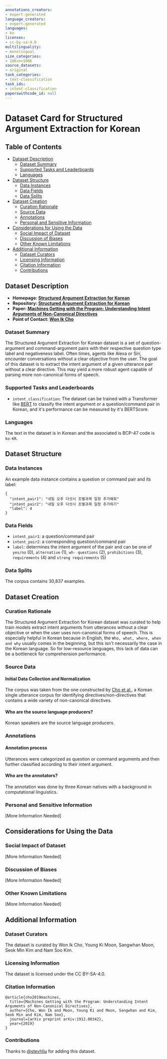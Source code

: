 ```yaml
---
annotations_creators:
- expert-generated
language_creators:
- expert-generated
languages:
- ko
licenses:
- cc-by-sa-4.0
multilinguality:
- monolingual
size_categories:
- 10K<n<100K
source_datasets:
- original
task_categories:
- text-classification
task_ids:
- intent-classification
paperswithcode_id: null
---
```


# Dataset Card for Structured Argument Extraction for Korean

## Table of Contents
- [Dataset Description](#dataset-description)
  - [Dataset Summary](#dataset-summary)
  - [Supported Tasks and Leaderboards](#supported-tasks-and-leaderboards)
  - [Languages](#languages)
- [Dataset Structure](#dataset-structure)
  - [Data Instances](#data-instances)
  - [Data Fields](#data-fields)
  - [Data Splits](#data-splits)
- [Dataset Creation](#dataset-creation)
  - [Curation Rationale](#curation-rationale)
  - [Source Data](#source-data)
  - [Annotations](#annotations)
  - [Personal and Sensitive Information](#personal-and-sensitive-information)
- [Considerations for Using the Data](#considerations-for-using-the-data)
  - [Social Impact of Dataset](#social-impact-of-dataset)
  - [Discussion of Biases](#discussion-of-biases)
  - [Other Known Limitations](#other-known-limitations)
- [Additional Information](#additional-information)
  - [Dataset Curators](#dataset-curators)
  - [Licensing Information](#licensing-information)
  - [Citation Information](#citation-information)
  - [Contributions](#contributions)

## Dataset Description

- **Homepage: [Structured Argument Extraction for Korean](https://github.com/warnikchow/sae4k)**
- **Repository: [Structured Argument Extraction for Korean](https://github.com/warnikchow/sae4k)**
- **Paper: [Machines Getting with the Program: Understanding Intent Arguments of Non-Canonical Directives](https://arxiv.org/abs/1912.00342)**
- **Point of Contact: [Won Ik Cho](wicho@hi.snu.ac.kr)**

### Dataset Summary

The Structured Argument Extraction for Korean dataset is a set of question-argument and command-argument pairs with their respective question type label and negativeness label. Often times, agents like Alexa or Siri, encounter conversations without a clear objective from the user. The goal of this dataset is to extract the intent argument of a given utterance pair without a clear directive. This may yield a more robust agent capable of parsing more non-canonical forms of speech.

### Supported Tasks and Leaderboards

* `intent_classification`: The dataset can be trained with a Transformer like [BERT](https://huggingface.co/bert-base-uncased) to classify the intent argument or a question/command pair in Korean, and it's performance can be measured by it's BERTScore. 

### Languages

The text in the dataset is in Korean and the associated is BCP-47 code is `ko-KR`.

## Dataset Structure

### Data Instances

An example data instance contains a question or command pair and its label:

```
{
  "intent_pair1": "내일 오후 다섯시 조별과제 일정 추가해줘"
  "intent_pair2": "내일 오후 다섯시 조별과제 일정 추가하기"
  "label": 4
}
```

### Data Fields

* `intent_pair1`: a question/command pair
* `intent_pair2`: a corresponding question/command pair
* `label`: determines the intent argument of the pair and can be one of `yes/no` (0), `alternative` (1), `wh- questions` (2), `prohibitions` (3), `requirements` (4) and `strong requirements` (5)

### Data Splits

The corpus contains 30,837 examples.

## Dataset Creation

### Curation Rationale

The Structured Argument Extraction for Korean dataset was curated to help train models extract intent arguments from utterances without a clear objective or when the user uses non-canonical forms of speech. This is especially helpful in Korean because in English, the `Who, what, where, when and why` usually comes in the beginning, but this isn't necessarily the case in the Korean language. So for low-resource languages, this lack of data can be a bottleneck for comprehension performance.

### Source Data

#### Initial Data Collection and Normalization

The corpus was taken from the one constructed by [Cho et al.](https://arxiv.org/abs/1811.04231), a Korean single utterance corpus for identifying directives/non-directives that contains a wide variety of non-canonical directives. 

#### Who are the source language producers?

Korean speakers are the source language producers.

### Annotations

#### Annotation process

Utterances were categorized as question or command arguments and then further classified according to their intent argument.

#### Who are the annotators?

The annotation was done by three Korean natives with a background in computational linguistics.

### Personal and Sensitive Information

[More Information Needed]

## Considerations for Using the Data

### Social Impact of Dataset

[More Information Needed]

### Discussion of Biases

[More Information Needed]

### Other Known Limitations

[More Information Needed]

## Additional Information

### Dataset Curators

The dataset is curated by Won Ik Cho, Young Ki Moon, Sangwhan Moon, Seok Min Kim and Nam Soo Kim.

### Licensing Information

The dataset is licensed under the CC BY-SA-4.0.

### Citation Information

```
@article{cho2019machines,
  title={Machines Getting with the Program: Understanding Intent Arguments of Non-Canonical Directives},
  author={Cho, Won Ik and Moon, Young Ki and Moon, Sangwhan and Kim, Seok Min and Kim, Nam Soo},
  journal={arXiv preprint arXiv:1912.00342},
  year={2019}
}
```

### Contributions

Thanks to [@stevhliu](https://github.com/stevhliu) for adding this dataset.